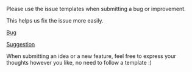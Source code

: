 Please use the issue templates when submitting a bug or improvement.

This helps us fix the issue more easily.

[Bug](https://github.com/pokeclicker/pokeclicker/blob/develop/.github/ISSUE_TEMPLATE/bug_report.md)

[Suggestion](https://github.com/pokeclicker/pokeclicker/blob/develop/.github/ISSUE_TEMPLATE/suggestion.md)

When submitting an idea or a new feature, feel free to express your thoughts however you like, no need to follow a template :)
